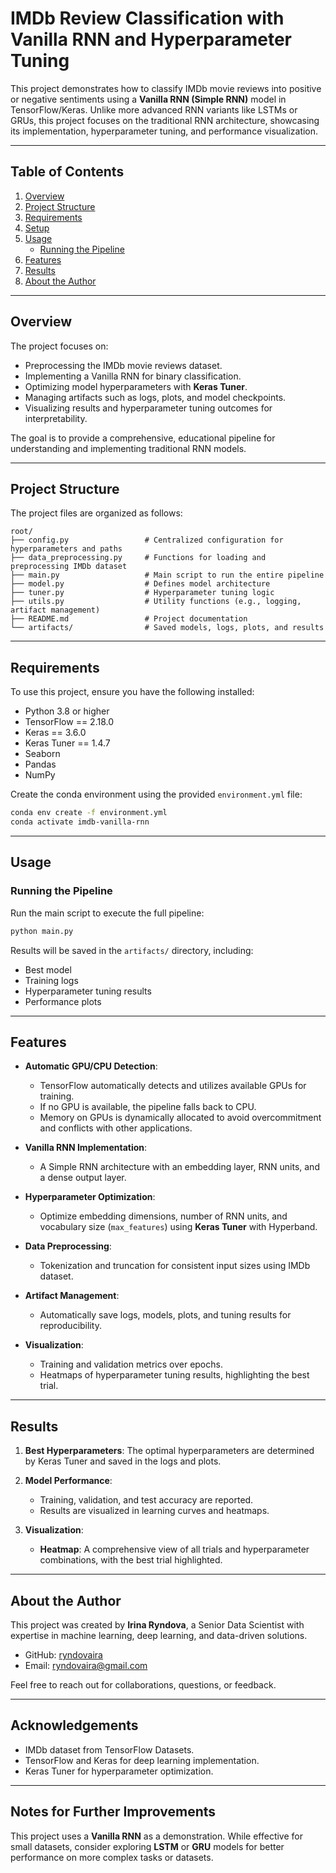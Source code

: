 
# IMDb Review Classification with Vanilla RNN and Hyperparameter Tuning

This project demonstrates how to classify IMDb movie reviews into positive or negative sentiments using a **Vanilla RNN (Simple RNN)** model in TensorFlow/Keras. Unlike more advanced RNN variants like LSTMs or GRUs, this project focuses on the traditional RNN architecture, showcasing its implementation, hyperparameter tuning, and performance visualization.

---

## Table of Contents

1. [Overview](#overview)
2. [Project Structure](#project-structure)
3. [Requirements](#requirements)
4. [Setup](#setup)
5. [Usage](#usage)
   - [Running the Pipeline](#running-the-pipeline)
6. [Features](#features)
7. [Results](#results)
8. [About the Author](#about-the-author)

---

## Overview

The project focuses on:
- Preprocessing the IMDb movie reviews dataset.
- Implementing a Vanilla RNN for binary classification.
- Optimizing model hyperparameters with **Keras Tuner**.
- Managing artifacts such as logs, plots, and model checkpoints.
- Visualizing results and hyperparameter tuning outcomes for interpretability.

The goal is to provide a comprehensive, educational pipeline for understanding and implementing traditional RNN models.

---

## Project Structure

The project files are organized as follows:

```
root/
├── config.py                 # Centralized configuration for hyperparameters and paths
├── data_preprocessing.py     # Functions for loading and preprocessing IMDb dataset
├── main.py                   # Main script to run the entire pipeline
├── model.py                  # Defines model architecture
├── tuner.py                  # Hyperparameter tuning logic
├── utils.py                  # Utility functions (e.g., logging, artifact management)
├── README.md                 # Project documentation
└── artifacts/                # Saved models, logs, plots, and results
```

---

## Requirements

To use this project, ensure you have the following installed:

- Python 3.8 or higher
- TensorFlow == 2.18.0
- Keras == 3.6.0
- Keras Tuner == 1.4.7
- Seaborn
- Pandas
- NumPy

Create the conda environment using the provided `environment.yml` file:

```bash
conda env create -f environment.yml
conda activate imdb-vanilla-rnn
```

---

## Usage

### Running the Pipeline

Run the main script to execute the full pipeline:

```bash
python main.py
```

Results will be saved in the `artifacts/` directory, including:
- Best model
- Training logs
- Hyperparameter tuning results
- Performance plots

---

## Features

- **Automatic GPU/CPU Detection**:
  - TensorFlow automatically detects and utilizes available GPUs for training.
  - If no GPU is available, the pipeline falls back to CPU.
  - Memory on GPUs is dynamically allocated to avoid overcommitment and conflicts with other applications.
- **Vanilla RNN Implementation**:
  - A Simple RNN architecture with an embedding layer, RNN units, and a dense output layer.

- **Hyperparameter Optimization**:
  - Optimize embedding dimensions, number of RNN units, and vocabulary size (`max_features`) using **Keras Tuner** with Hyperband.

- **Data Preprocessing**:
  - Tokenization and truncation for consistent input sizes using IMDb dataset.

- **Artifact Management**:
  - Automatically save logs, models, plots, and tuning results for reproducibility.

- **Visualization**:
  - Training and validation metrics over epochs.
  - Heatmaps of hyperparameter tuning results, highlighting the best trial.

---

## Results

1. **Best Hyperparameters**:
   The optimal hyperparameters are determined by Keras Tuner and saved in the logs and plots.

2. **Model Performance**:
   - Training, validation, and test accuracy are reported.
   - Results are visualized in learning curves and heatmaps.

3. **Visualization**:
   - **Heatmap**: A comprehensive view of all trials and hyperparameter combinations, with the best trial highlighted.

---

## About the Author

This project was created by **Irina Ryndova**, a Senior Data Scientist with expertise in machine learning, deep learning, and data-driven solutions.

- GitHub: [ryndovaira](https://github.com/ryndovaira)
- Email: [ryndovaira@gmail.com](mailto:ryndovaira@gmail.com)

Feel free to reach out for collaborations, questions, or feedback.

---

## Acknowledgements

- IMDb dataset from TensorFlow Datasets.
- TensorFlow and Keras for deep learning implementation.
- Keras Tuner for hyperparameter optimization.

---

## Notes for Further Improvements

This project uses a **Vanilla RNN** as a demonstration. While effective for small datasets, consider exploring **LSTM** or **GRU** models for better performance on more complex tasks or datasets.
